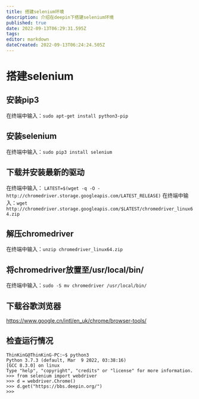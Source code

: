 ```yaml
---
title: 搭建selenium环境
description: 介绍在deepin下搭建selenium环境
published: true
date: 2022-09-13T06:29:31.595Z
tags: 
editor: markdown
dateCreated: 2022-09-13T06:24:24.505Z
---
```


# 搭建selenium
## 安装pip3
在终端中输入：`sudo apt-get install python3-pip`

## 安装selenium
在终端中输入：`sudo pip3 install selenium`

## 下载并安装最新的驱动
在终端中输入：	`LATEST=$(wget -q -O - http://chromedriver.storage.googleapis.com/LATEST_RELEASE)`
在终端中输入：`wget http://chromedriver.storage.googleapis.com/$LATEST/chromedriver_linux64.zip`

## 解压chromedriver
在终端中输入：`unzip chromedriver_linux64.zip`

## 将chromedriver放置至/usr/local/bin/
在终端中输入：`sudo -S mv chromedriver /usr/local/bin/`

## 下载谷歌浏览器
https://www.google.cn/intl/en_uk/chrome/browser-tools/

## 检查运行情况
```
ThinKinG@ThinKinG-PC:~$ python3
Python 3.7.3 (default, Mar  9 2022, 03:38:16) 
[GCC 8.3.0] on linux
Type "help", "copyright", "credits" or "license" for more information.
>>> from selenium import webdriver
>>> d = webdriver.Chrome()
>>> d.get("https://bbs.deepin.org/")
>>> 
```

